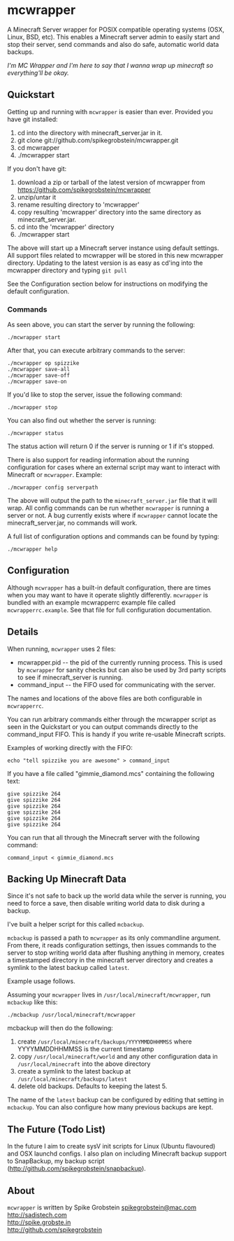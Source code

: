 # mcwrapper

A Minecraft Server wrapper for POSIX compatible operating systems (OSX, Linux, BSD, etc). This enables a Minecraft server admin to easily start and stop their server, send commands and also do safe, automatic world data backups.

*I'm MC Wrapper and I'm here to say that I wanna wrap up minecraft so everything'll be okay.*

## Quickstart

Getting up and running with `mcwrapper` is easier than ever. Provided you have git installed:

 1. cd into the directory with minecraft_server.jar in it.
 2. git clone git://github.com/spikegrobstein/mcwrapper.git
 3. cd mcwrapper
 4. ./mcwrapper start
 
If you don't have git:

 1. download a zip or tarball of the latest version of mcwrapper from https://github.com/spikegrobstein/mcwrapper
 2. unzip/untar it
 3. rename resulting directory to 'mcwrapper'
 4. copy resulting 'mcwrapper' directory into the same directory as minecraft_server.jar.
 5. cd into the 'mcwrapper' directory
 6. ./mcwrapper start
 
The above will start up a Minecraft server instance using default settings. All support files related to mcwrapper will be stored in this new mcwrapper directory. Updating to the latest version is as easy as cd'ing into the mcwrapper directory and typing `git pull`

See the Configuration section below for instructions on modifying the default configuration.

### Commands

As seen above, you can start the server by running the following:

    ./mcwrapper start
    
After that, you can execute arbitrary commands to the server:

    ./mcwrapper op spizzike
    ./mcwrapper save-all
    ./mcwrapper save-off
    ./mcwrapper save-on

If you'd like to stop the server, issue the following command:

    ./mcwrapper stop
    
You can also find out whether the server is running:

    ./mcwrapper status
    
The status action will return 0 if the server is running or 1 if it's stopped.

There is also support for reading information about the running configuration for cases where an external script may want to interact with Minecraft or `mcwrapper`. Example:

    ./mcwrapper config serverpath
    
The above will output the path to the `minecraft_server.jar` file that it will wrap. All config commands can be run whether `mcwrapper` is running a server or not. A bug currently exists where if `mcwrapper` cannot locate the minecraft_server.jar, no commands will work.

A full list of configuration options and commands can be found by typing:

    ./mcwrapper help    
    
## Configuration

Although `mcwrapper` has a built-in default configuration, there are times when you may want to have it operate slightly differently. `mcwrapper` is bundled with an example mcwrapperrc example file called `mcwrapperrc.example`. See that file for full configuration documentation.

## Details

When running, `mcwrapper` uses 2 files:

 * mcwrapper.pid -- the pid of the currently running process. This is used by `mcwrapper` for sanity checks but can also be used by 3rd party scripts to see if minecraft_server is running.
 * command_input -- the FIFO used for communicating with the server.
 
The names and locations of the above files are both configurable in `mcwrapperrc`.

You can run arbitrary commands either through the mcwrapper script as seen in the Quickstart or you can output commands directly to the command_input FIFO. This is handy if you write re-usable Minecraft scripts.

Examples of working directly with the FIFO:

    echo "tell spizzike you are awesome" > command_input

If you have a file called "gimmie_diamond.mcs" containing the following text:

    give spizzike 264
    give spizzike 264
    give spizzike 264
    give spizzike 264
    give spizzike 264
    give spizzike 264

You can run that all through the Minecraft server with the following command:

    command_input < gimmie_diamond.mcs

## Backing Up Minecraft Data

Since it's not safe to back up the world data while the server is running, you need to force a save, then disable writing world data to disk during a backup.

I've built a helper script for this called `mcbackup`.

`mcbackup` is passed a path to `mcwrapper` as its only commandline argument. From there, it reads configuration settings, then issues commands to the server to stop writing world data after flushing anything in memory, creates a timestamped directory in the minecraft server directory and creates a symlink to the latest backup called `latest`.

Example usage follows.

Assuming your `mcwrapper` lives in `/usr/local/minecraft/mcwrapper`, run `mcbackup` like this:

    ./mcbackup /usr/local/minecraft/mcwrapper
    
mcbackup will then do the following:

 1. create `/usr/local/minecraft/backups/YYYYMMDDHHMMSS` where YYYYMMDDHHMMSS is the current timestamp
 2. copy `/usr/local/minecraft/world` and any other configuration data in `/usr/local/minecraft` into the above directory
 3. create a symlink to the latest backup at `/usr/local/minecraft/backups/latest`
 4. delete old backups. Defaults to keeping the latest 5.
 
The name of the `latest` backup can be configured by editing that setting in `mcbackup`. You can also configure how many previous backups are kept.
    
## The Future (Todo List)

In the future I aim to create sysV init scripts for Linux (Ubuntu flavoured) and OSX launchd configs. I also plan on including Minecraft backup support to SnapBackup, my backup script (http://github.com/spikegrobstein/snapbackup).

## About

`mcwrapper` is written by Spike Grobstein <spikegrobstein@mac.com>    
http://sadistech.com    
http://spike.grobste.in    
http://github.com/spikegrobstein